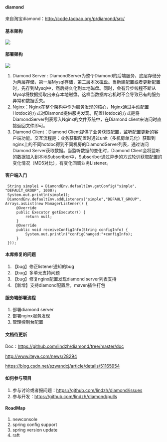 #### diamond
来自淘宝diamond：http://code.taobao.org/p/diamond/src/

#### 基本架构
![](https://img-blog.csdn.net/20160801191913134)

#### 部署架构
![](http://processon.com/chart_image/5ad34130e4b04721d61a8d4c.png)

1. Diamond Server : DiamondServer为整个Diamond的后端服务，底层存储分为两层存储，第一层Mysql存储，第二层本次磁盘。当新建配置或者更新配置时，先存到Mysql中，然后持久化到本地磁盘。同时，会有异步线程不断从Mysql将数据捞取出来存本地磁盘。这样当数据库宕机时不会导致已有的服务异常和数据丢失。
2. Nginx：Nginx在整个架构中作为服务发现的核心，Nginx通过手动配置Hotdoc的方式对Diamond提供服务发现，配置Hotdoc的方式是将DiamondServer列表写入Nginx的文件系统中，在Diamond client来访问时直接返回文件即可。
3. Diamond Client：Diamond Client提供了业务获取配置，监听配置更新的客户端功能。交互流程是：业务获取配置时通过unit（多机房单元化）获取到nginx上的不同hotdoc得到不同机房的DiamondServer列表，通过访问Diamond Server获取数据。当监听数据的变化时，Diamond Client会将监听的数据加入到本地Subscriber中，Subscriber通过异步的方式轮训获取配置的变化情况（MD5对比），有变化回调业务Listener。

#### 客户端入门

```
 String simple1 = DiamondEnv.defaultEnv.getConfig("simple", "DEFAULT_GROUP", 1000);
 System.out.println(simple1);
 DiamondEnv.defaultEnv.addListeners("simple","DEFAULT_GROUP", Arrays.asList(new ManagerListener() {
     @Override
     public Executor getExecutor() {
         return null;
     }
     @Override
     public void receiveConfigInfo(String configInfo) {
         System.out.println("configChanged:"+configInfo);
     }
 }));
```

#### 本库修复的问题
1. 【bug】修正listener通知的bug
2. 【bug】多单元支持问题
3. 【bug】修复nginx配置发现diamond server列表支持
4. 【新增】支持diamond配置后，maven插件打包

#### 服务端部署流程
1. 部署diamond server
2. 部署nginx服务发现
3. 管理控制台配置

#### 文档待更新

Doc：https://github.com/lindzh/diamond/tree/master/doc

http://www.iteye.com/news/28294

https://blog.csdn.net/szwandcj/article/details/51165954

#### 如何参与项目
1. 参与讨论或者报问题：https://github.com/lindzh/diamond/issues
2. 参与开发：https://github.com/lindzh/diamond/pulls

#### RoadMap
1. newconsole
2. spring config support
2. spring version update
3. raft
